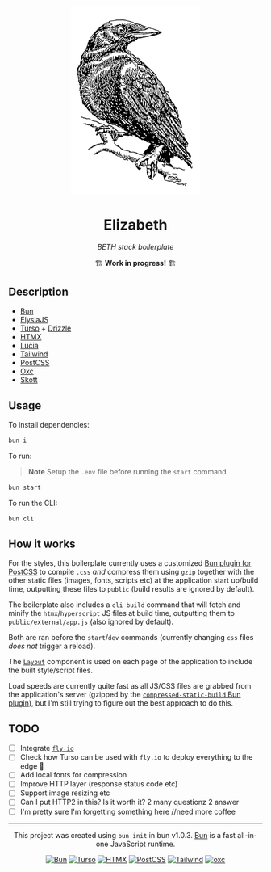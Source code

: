 <div align=center>

<picture>
  <source
    media="(prefers-color-scheme: dark)"
    srcset="src/static/crow-white.png"
  />
  <img alt="logo" src="src/static/crow.png" width="256">
</picture>

# Elizabeth

_BETH stack boilerplate_

🏗️ **Work in progress!** 🏗️

</div>

## Description

- [Bun][bun-url]
- [ElysiaJS][elysia-url]
- [Turso][turso-url] + [Drizzle][drizzle-url]
- [HTMX][htmx-url]
- [Lucia][lucia-url]
- [Tailwind][tailwind-url]
- [PostCSS][postcss-url]
- [Oxc][oxc-url]
- [Skott][skott-url]

## Usage

To install dependencies:

```bash
bun i
```

To run:

> **Note**
> Setup the `.env` file before running the `start` command

```bash
bun start
```

To run the CLI:

```bash
bun cli
```

## How it works

For the styles, this boilerplate currently uses a customized [Bun plugin for PostCSS](https://github.com/jliocsar/elizabeth/blob/main/plugins/compressed-static-build.ts) to compile `.css` _and_ compress them using `gzip` together with the other static files (images, fonts, scripts etc) at the application start up/build time, outputting these files to `public` (build results are ignored by default).

The boilerplate also includes a `cli build` command that will fetch and minify the `htmx`/`hyperscript` JS files at build time, outputting them to `public/external/app.js` (also ignored by default).

Both are ran before the `start`/`dev` commands (currently changing `css` files _does not_ trigger a reload).

The [`Layout`](https://github.com/jliocsar/elizabeth/blob/main/src/components/layout/index.tsx) component is used on each page of the application to include the built style/script files.

Load speeds are currently quite fast as all JS/CSS files are grabbed from the application's server (gzipped by the [`compressed-static-build` Bun plugin](https://github.com/jliocsar/elizabeth/blob/main/plugins/compressed-static-build.ts)), but I'm still trying to figure out the best approach to do this.

## TODO

- [ ] Integrate [`fly.io`](https://fly.io/)
- [ ] Check how Turso can be used with `fly.io` to deploy everything to the edge 🚀
- [ ] Add local fonts for compression
- [ ] Improve HTTP layer (response status code etc)
- [ ] Support image resizing etc
- [ ] Can I put HTTP2 in this? Is it worth it? 2 many questionz 2 answer
- [ ] I'm pretty sure I'm forgetting something here //need more coffee

---

<div align=center>

This project was created using `bun init` in bun v1.0.3. [Bun](https://bun.sh) is a fast all-in-one JavaScript runtime.

[![Bun][bun-badge]][bun-url]
[![Turso][turso-badge]][turso-url]
[![HTMX][htmx-badge]][htmx-url]
[![PostCSS][postcss-badge]][postcss-url]
[![Tailwind][tailwind-badge]][tailwind-url]
[![oxc][oxc-badge]][oxc-url]

</div>

[bun-badge]: https://img.shields.io/badge/bun-fbf0df?style=flat-square&logo=bun&logoColor=fbf0df&color=14151a
[bun-url]: https://bun.sh/
[turso-badge]: https://img.shields.io/badge/turso-121c22?style=flat-square&logo=turso&logoColor=4ff8d2
[turso-url]: https://turso.tech/
[tailwind-badge]: https://img.shields.io/badge/tailwind-0f172a?style=flat-square&logo=tailwindcss&logoColor=38bdf8
[tailwind-url]: https://tailwindcss.com/
[postcss-badge]: https://img.shields.io/badge/postcss-211D14?style=flat-square&logo=postcss&logoColor=DD3A0A
[postcss-url]: https://postcss.org/
[htmx-badge]: https://img.shields.io/badge/‹&#47;›_htmx-111?style=flat-square
[htmx-url]: https://htmx.org/
[oxc-badge]: https://img.shields.io/badge/oxc-273455?style=flat-square&color=9adcd8
[oxc-url]: https://github.com/web-infra-dev/oxc
[elysia-url]: https://elysiajs.com/
[drizzle-url]: https://orm.drizzle.team/
[lucia-url]: https://lucia-auth.com/
[skott-url]: https://github.com/antoine-coulon/skott
